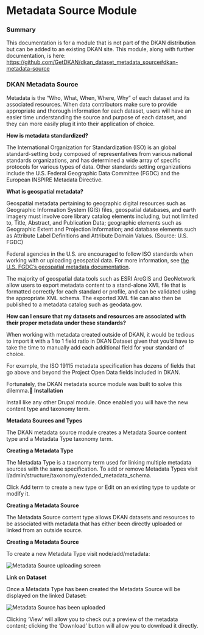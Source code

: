 # Metadata Source Module

### Summary
This documentation is for a module that is not part of the DKAN distribution but can be added to an existing DKAN site. This module, along with further documentation, is here: https://github.com/GetDKAN/dkan_dataset_metadata_source#dkan-metadata-source

### DKAN Metadata Source
Metadata is the “Who, What, When, Where, Why” of each dataset and its associated resources. When data contributors make sure to provide appropriate and thorough information for each dataset, users will have an easier time understanding the source and purpose of each dataset, and they can more easily plug it into their application of choice.

**How is metadata standardized?**

The International Organization for Standardization (ISO) is an global standard-setting body composed of representatives from various national standards organizations, and has determined a wide array of specific protocols for various types of data. Other standards setting organizations include the U.S. Federal Geographic Data Committee (FGDC) and the European INSPIRE Metadata Directive.

**What is geospatial metadata?**

Geospatial metadata pertaining to geographic digital resources such as Geographic Information System (GIS) files, geospatial databases, and earth imagery must involve core library catalog elements including, but not limited to, Title, Abstract, and Publication Data; geographic elements such as Geographic Extent and Projection Information; and database elements such as Attribute Label Definitions and Attribute Domain Values. (Source: U.S. FGDC) 

Federal agencies in the U.S. are encouraged to follow ISO standards when working with or uploading geospatial data. For more information, see [the U.S. FGDC’s geospatial metadata documentation](http://www.fgdc.gov/metadata/geospatial-metadata-standards).

The majority of geospatial data tools such as ESRI ArcGIS and GeoNetwork allow users to export metadata content to a stand-alone XML file that is formatted correctly for each standard or profile, and can be validated using the appropriate XML schema. The exported XML file can also then be published to a metadata catalog such as geodata.gov.

**How can I ensure that my datasets and resources are associated with their proper metadata under these standards?**

When working with metadata created outside of DKAN, it would be tedious to import it with a 1 to 1 field ratio in DKAN Dataset given that you’d have to take the time to manually add each additional field for your standard of choice.

For example, the ISO 19115 metadata specification has dozens of fields that go above and beyond the Project Open Data fields included in DKAN.

Fortunately, the DKAN metadata source module was built to solve this dilemma.
**Installation**

Install like any other Drupal module. Once enabled you will have the new content type and taxonomy term.

**Metadata Sources and Types**

The DKAN metadata source module creates a Metadata Source content type and a Metadata Type taxonomy term.

**Creating a Metadata Type**

The Metadata Type is a taxonomy term used for linking multiple metadata sources with the same specification. To add or remove Metadata Types visit l/admin/structure/taxonomy/extended_metadata_schema.

Click Add term to create a new type or Edit on an existing type to update or modify it.

**Creating a Metadata Source**

The Metadata Source content type allows DKAN datasets and resources to be associated with metadata that has either been directly uploaded or linked from an outside source.

**Creating a Metadata Source**

To create a new Metadata Type visit node/add/metadata:

![Metadata Source uploading screen](https://cloud.githubusercontent.com/assets/512243/9552367/0927b9d2-4d7d-11e5-85e6-137751a336b1.png)

**Link on Dataset**

Once a Metadata Type has been created the Metadata Source will be displayed on the linked Dataset:

![Metadata Source has been uploaded][Metadata Source has been uploaded]

Clicking ‘View’ will allow you to check out a preview of the metadata content; clicking the ‘Download’ button will allow you to download it directly.

<!-- Images -->
[Metadata Source has been uploaded]: https://cloud.githubusercontent.com/assets/512243/9552388/3d15af2e-4d7d-11e5-9d51-2304bf03c59f.png
